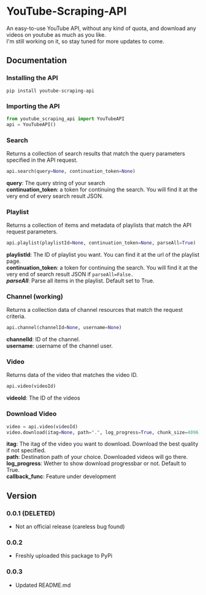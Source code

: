# YouTube-Scraping-API
An easy-to-use YouTube API, without any kind of quota, and download any videos on youtube as much as you like. <br />
I'm still working on it, so stay tuned for more updates to come.

## Documentation

### Installing the API
```pip install youtube-scraping-api```

### Importing the API
```python
from youtube_scraping_api import YouTubeAPI
api = YouTubeAPI()
```

### Search
Returns a collection of search results that match the query parameters specified in the API request.
```python
api.search(query=None, continuation_token=None)
```
**query**: The query string of your search <br />
**continuation_token**: a token for continuing the search. You will find it at the very end of every search result JSON.

### Playlist
Returns a collection of items and metadata of playlists that match the API request parameters.
```python
api.playlist(playlistId=None, continuation_token=None, parseAll=True)
```
**playlistId**: The ID of playlist you want. You can find it at the url of the playlist page. <br />
**continuation_token**: a token for continuing the search. You will find it at the very end of search result JSON if ```parseAll=False.``` <br />
***parseAll***: Parse all items in the playlist. Default set to True.

### Channel (working)
Returns a collection data of channel resources that match the request criteria.
```python
api.channel(channelId=None, username=None)
```
**channelId**: ID of the channel. <br />
**username**: username of the channel user. <br />

### Video
Returns data of the video that matches the video ID.
```python
api.video(videoId)
```
**videoId**: The ID of the videos

### Download Video
```python
video = api.video(videoId)
video.download(itag=None, path=".", log_progress=True, chunk_size=4096, callback_func=None)
```
**itag**: The itag of the video you want to download. Download the best quality if not specified. <br />
**path**: Destination path of your choice. Downloaded videos will go there. <br />
**log_progress**: Wether to show download progressbar or not. Default to True. <br />
**callback_func**: Feature under development

## Version

### 0.0.1 (DELETED)
- Not an official release (careless bug found)

### 0.0.2
- Freshly uploaded this package to PyPi

### 0.0.3
- Updated README.md
